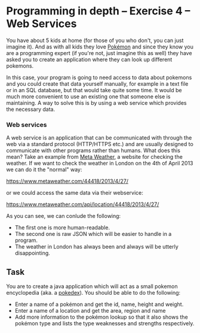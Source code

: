 # Programming in depth – Exercise 4 – Web Services 

You have about 5 kids at home (for those of you who don't, you can just imagine it). And as with all kids they love 
[Pokémon](https://en.wikipedia.org/wiki/Pok%C3%A9mon) and
since they know you are a programming expert (if you're not, just imagine this as well) they have asked you to create an 
application where they can look up different pokemons.

In this case, your program is going to need access to data about pokemons and you could create that data yourself manually, for
example in a text file or in an SQL database, but that would take quite some time. It would be much more convenient to use an
existing one that someone else is maintaining. A way to solve this is by using a web service which provides the necessary data. 

### Web services
A web service is an application that can be communicated with through the web via a standard protocol (HTTP/HTTPS etc.) and are
usually designed to communicate with other programs rather than humans. What does this mean? Take an example from
[Meta Weather](https://www.metaweather.com/), a website for checking the weather. If we want to check the weather in
London on the 4th of April 2013 we can do it the "normal" way:

https://www.metaweather.com/44418/2013/4/27/

or we could access the same data via their webservice:

https://www.metaweather.com/api/location/44418/2013/4/27/

As you can see, we can conlude the following:
- The first one is more human-readable.
- The second one is raw JSON which will be easier to handle in a program.
- The weather in London has always been and always will be utterly disappointing.

## Task
You are to create a java application which will act as a small pokemon encyclopedia (aka. a 
[pokedex](https://bulbapedia.bulbagarden.net/wiki/Pok%C3%A9dex)). You should be able to do the following:

- Enter a name of a pokémon and get the id, name, height and weight.
- Enter a name of a location and get the area, region and name
- Add more information to the pokémon lookup so that it also shows the pokémon type and lists the type weaknesses
and strengths respectively.

